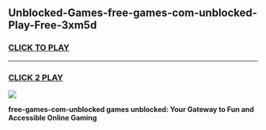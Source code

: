 
## Unblocked-Games-free-games-com-unblocked-Play-Free-3xm5d
<h3>
<a href="https://premium76.site?title=free-games-com-unblocked&ref=23A">CLICK TO PLAY</a></h3>
<hr>

<h3>
<a href="https://premium76.site?title=free-games-com-unblocked&ref=23A">CLICK 2 PLAY</a>
  
</h3>

<a href="https://premium76.site?title=free-games-com-unblocked&ref=23A"><img src="https://clearcache.store/games.png"></a>


**free-games-com-unblocked games unblocked: Your Gateway to Fun and Accessible Online Gaming**

